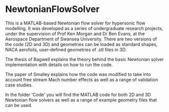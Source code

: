 # NewtonianFlowSolver
This is a MATLAB-based Newtonian flow solver for hypersonic flow modelling.  It was developed as a series of undergraduate research projects, under the supervision of Prof Ken Morgan and Dr Ben Evans, at the Aerospace Department of Swansea University.  There are two versions of the code (2D and 3D) and geometries can be loaded as standard shapes, NACA aerofoils, user-defined geometries of .stl files in 3D.

The thesis of Bagwell explains the theory behind the basic Newtonian solver implementation with details on how to run the code.

The paper of Smalley explains how the code was modified to take into account free stream Mach number effects as well as a range of validation case studies.

In the folder 'Code' you will find the MATLAB code for both 2D and 3D Newtonian flow solvers as well as a range of example geometry files that can be used.
